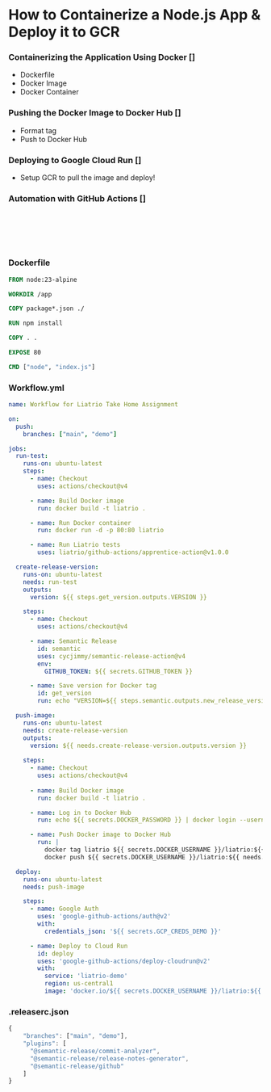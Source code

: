 # How to Containerize a Node.js App & Deploy it to GCR
### Containerizing the Application Using Docker []
  - Dockerfile
  - Docker Image
  - Docker Container
### Pushing the Docker Image to Docker Hub []
  - Format tag
  - Push to Docker Hub
### Deploying to Google Cloud Run []
  - Setup GCR to pull the image and deploy!
### Automation with GitHub Actions []

<br></br>
<br></br>

### Dockerfile
```dockerfile
FROM node:23-alpine

WORKDIR /app

COPY package*.json ./

RUN npm install

COPY . .

EXPOSE 80

CMD ["node", "index.js"]
```

### Workflow.yml
```yaml
name: Workflow for Liatrio Take Home Assignment 

on:
  push:
    branches: ["main", "demo"]

jobs: 
  run-test:
    runs-on: ubuntu-latest
    steps:
      - name: Checkout
        uses: actions/checkout@v4

      - name: Build Docker image
        run: docker build -t liatrio .

      - name: Run Docker container
        run: docker run -d -p 80:80 liatrio

      - name: Run Liatrio tests
        uses: liatrio/github-actions/apprentice-action@v1.0.0

  create-release-version:
    runs-on: ubuntu-latest
    needs: run-test
    outputs:
      version: ${{ steps.get_version.outputs.VERSION }}

    steps:
      - name: Checkout
        uses: actions/checkout@v4

      - name: Semantic Release
        id: semantic
        uses: cycjimmy/semantic-release-action@v4
        env:
          GITHUB_TOKEN: ${{ secrets.GITHUB_TOKEN }}

      - name: Save version for Docker tag
        id: get_version
        run: echo "VERSION=${{ steps.semantic.outputs.new_release_version }}" >> $GITHUB_OUTPUT

  push-image:
    runs-on: ubuntu-latest
    needs: create-release-version
    outputs:
      version: ${{ needs.create-release-version.outputs.version }}
       
    steps:
      - name: Checkout
        uses: actions/checkout@v4
        
      - name: Build Docker image
        run: docker build -t liatrio .

      - name: Log in to Docker Hub
        run: echo ${{ secrets.DOCKER_PASSWORD }} | docker login --username ${{ secrets.DOCKER_USERNAME }} --password-stdin

      - name: Push Docker image to Docker Hub
        run: |
          docker tag liatrio ${{ secrets.DOCKER_USERNAME }}/liatrio:${{ needs.create-release-version.outputs.version }}
          docker push ${{ secrets.DOCKER_USERNAME }}/liatrio:${{ needs.create-release-version.outputs.version }}

  deploy:
    runs-on: ubuntu-latest
    needs: push-image

    steps:
      - name: Google Auth
        uses: 'google-github-actions/auth@v2'
        with:
          credentials_json: '${{ secrets.GCP_CREDS_DEMO }}'

      - name: Deploy to Cloud Run
        id: deploy
        uses: 'google-github-actions/deploy-cloudrun@v2'
        with:
          service: 'liatrio-demo'
          region: us-central1
          image: 'docker.io/${{ secrets.DOCKER_USERNAME }}/liatrio:${{ needs.push-image.outputs.version }}'
```

### .releaserc.json
```js
{
    "branches": ["main", "demo"],
    "plugins": [
      "@semantic-release/commit-analyzer",
      "@semantic-release/release-notes-generator",
      "@semantic-release/github"
    ]
}
```
